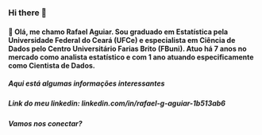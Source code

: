 ### Hi there 👋

#### 🔭 Olá, me chamo Rafael Aguiar. Sou graduado em Estatística pela Universidade Federal do Ceará (UFCe) e especialista em Ciência de Dados pelo Centro Universitário Farias Brito (FBuni). Atuo há 7 anos no mercado como analista estatístico e com 1 ano atuando especificamente como Cientista de Dados.

##### Aqui está algumas informações interessantes

##### Link do meu linkedin: linkedin.com/in/rafael-g-aguiar-1b513ab6

##### Vamos nos conectar?


